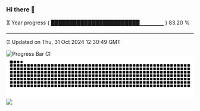 ### Hi there 👋

⏳ Year progress { ████████████████████████▁▁▁▁▁▁ } 83.20 %

---

⏰ Updated on Thu, 31 Oct 2024 12:30:49 GMT

![Progress Bar CI](https://github.com/liununu/liununu/workflows/Progress%20Bar%20CI/badge.svg)![](https://raw.githubusercontent.com/L1cardo/L1cardo/main/assets/github-contribution-grid-snake.svg)![](https://raw.githubusercontent.com/seesaws/seesaws/main/assets/github-contribution-grid-snake.svg)
